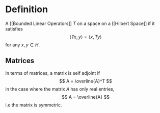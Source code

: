 # Definition

A [[Bounded Linear Operators]] $T$ on a space on a [[Hilbert Space]] if it satisfies
$$
\langle Tx, y \rangle = \langle x, Ty \rangle  
$$
for any $x,y \in H$.

## Matrices

In terms of matrices, a matrix is self adjoint if
$$
A = \overline{A}^T
$$
in the case where the matrix $A$ has only real entries,
$$
A = \overline{A}
$$
i.e the matrix is symmetric.